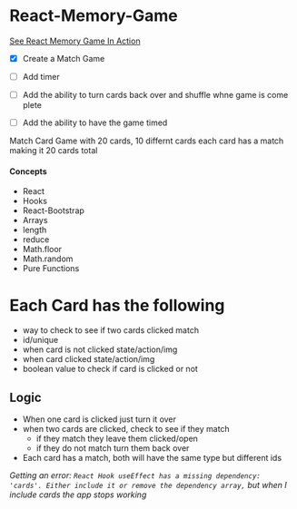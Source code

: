 # React-Memory-Game
[See React Memory Game In Action](https://react-memory-game-wheat.vercel.app/)
- [x] Create a Match Game
- [ ] Add timer
- [ ] Add the ability to turn cards back over and shuffle whne game is come plete
- [ ] Add the ability to have the game timed



Match Card Game with 20 cards, 10 differnt cards each card has a match making it 20 cards total 
#### Concepts
- React
- Hooks
- React-Bootstrap
- Arrays
 - length
 - reduce
 - Math.floor
 - Math.random
 - Pure Functions

# Each Card has the following
- way to check to see if two cards clicked match
- id/unique
- when card is not clicked state/action/img
- when card clicked state/action/img
- boolean value to check if card is clicked or not

## Logic
- When one card is clicked just turn it over
- when two cards are clicked, check to see if they match
    - if they match they leave them clicked/open
    - if they do not match turn them back over
- Each card has a match, both will have the same type but different ids


 *Getting an error: `React Hook useEffect has a missing dependency: 'cards'. Either include it or remove the dependency array,` but when I include cards the app stops working*
